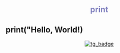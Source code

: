<div id="welcome_header" align="center">
  <font color="#8484c0">
    <h2>print</h2>
  </font>
</div>
  <h2>print("Hello, World!)</h2>

<div id="badges" align="center">
  <a href="https://t.me/yngcrdnl">
    <img src="https://img.shields.io/badge/telegram-blue?style=for-the-badge&logo=telegram" alt="tg_badge">
  </a>

<!--
**karr0ll/karr0ll** is a ✨ _special_ ✨ repository because its `README.md` (this file) appears on your GitHub profile.

Here are some ideas to get you started:

- 🔭 I’m currently working on ...
- 🌱 I’m currently learning ...
- 👯 I’m looking to collaborate on ...
- 🤔 I’m looking for help with ...
- 💬 Ask me about ...
- 📫 How to reach me: ...
- 😄 Pronouns: ...
- ⚡ Fun fact: ...
-->
